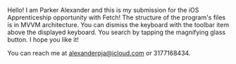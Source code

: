 Hello! I am Parker Alexander and this is my submission for the iOS Apprenticeship opportunity with Fetch!
The structure of the program's files is in MVVM architecture. You can dismiss the keyboard with the toolbar item above the displayed keyboard.
You search by tapping the magnifying glass button. I hope you like it!


You can reach me at alexanderpja@icloud.com or 3177168434.
